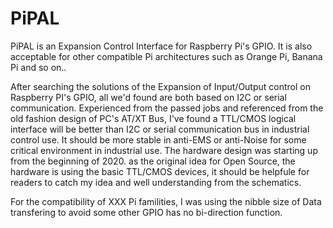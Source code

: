 # PiPAL
PiPAL is an Expansion Control Interface for Raspberry Pi's GPIO. It is also acceptable for other compatible Pi architectures such as Orange Pi, Banana Pi and so on..

After searching the solutions of the Expansion of Input/Output control on Raspberry PI's GPIO, all we'd found are both based on I2C or serial communication. Experienced from the passed jobs and referenced from the old fashion design of PC's AT/XT Bus, I've found a TTL/CMOS logical interface will be better than I2C or serial communication bus in industrial control use. It should be more stable in anti-EMS or anti-Noise for some critical environment in industrial use.
The hardware design was starting up from the beginning of 2020. as the original idea for Open Source, the hardware is using the basic TTL/CMOS devices, it should be helpfule for readers to catch my idea and well understanding from the schematics.

For the compatibility of XXX Pi familities, I was using the nibble size of Data transfering to avoid some other GPIO has no bi-direction function. 
